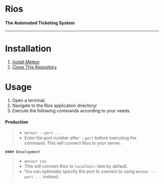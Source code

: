# Rios
#### The Automated Ticketing System
***
# Installation
1. [Install Meteor](https://www.meteor.com/install)
2. [Clone This Repository](https://github.com/TheGonzalezDesigns/Rios)

# Usage
1. Open a terminal.
2. Navigate to the Rios application directory/
3. Execute the following commands according to your needs.
#### Production
>	* `meteor --port ...`
>	* Enter the port number after `--port` before executing the command.
This will connect Rios to your server.

	#### Development
>	* `meteor run`
>	* This will connect Rios to `localhost:3000` by default.
>	* You can optionally specify the port to connect to using `meteor --port ...` instead.



